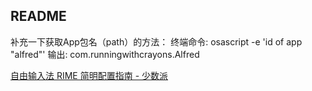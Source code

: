 ## README
补充一下获取App包名（path）的方法：
终端命令: osascript -e 'id of app "alfred"'
输出: com.runningwithcrayons.Alfred

[自由输入法 RIME 简明配置指南 - 少数派](https://sspai.com/post/84373)

